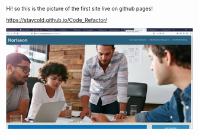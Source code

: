 Hi! so this is the picture of the first site live on github pages!

https://staycold.github.io/Code_Refactor/

<img src="img/screen.png" >
